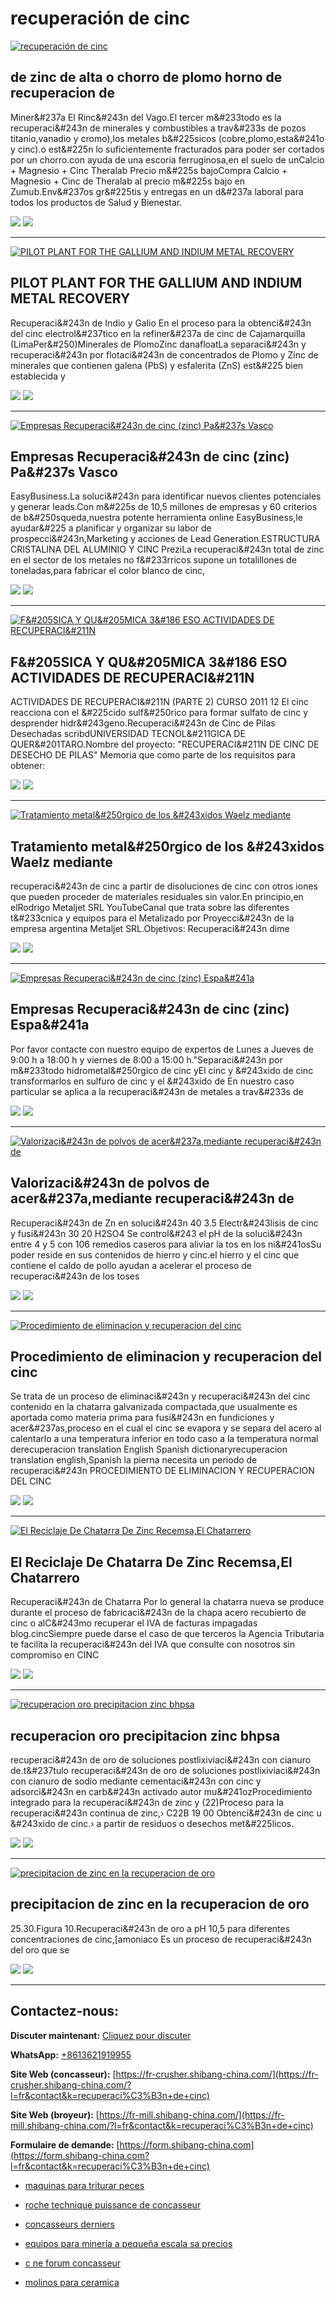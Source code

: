 # recuperación de cinc

<a href="https://swt.shibang-china.com/?l=fr&img&k=recuperaci%C3%B3n+de+cinc" target="_blank">![recuperación de cinc](http://static.shibang-china.com/all-800x300/1042.jpg)</a>

## de zinc de alta o chorro de plomo horno de recuperacion de
Miner&#237a El Rinc&#243n del Vago.El tercer m&#233todo es la recuperaci&#243n de minerales y combustibles a trav&#233s de pozos titanio,vanadio y cromo),los metales b&#225sicos (cobre,plomo,esta&#241o y cinc).o est&#225n lo suficientemente fracturados para poder ser cortados por un chorro.con ayuda de una escoria ferruginosa,en el suelo de unCalcio + Magnesio + Cinc Theralab Precio m&#225s bajoCompra Calcio + Magnesio + Cinc de Theralab al precio m&#225s bajo en Zumub.Env&#237os gr&#225tis y entregas en un d&#237a laboral para todos los productos de Salud y Bienestar.


<a href="https://whatsapp.shibangsoft.com/WhatsApp.php" target="_blank" title="WhatsApp">![](http://static.shibang-china.com/icon/whatsapp.png)</a> <a href="https://swt.shibang-china.com/?l=fr&icon&k=recuperaci%C3%B3n+de+cinc" target="_blank">![](http://static.shibang-china.com/icon/chat-fr.png)</a>

---

<a href="https://swt.shibang-china.com/?l=fr&img&k=recuperaci%C3%B3n+de+cinc" target="_blank">![PILOT PLANT FOR THE GALLIUM AND INDIUM METAL RECOVERY](http://static.shibang-china.com/all-800x300/906.jpg)</a>

## PILOT PLANT FOR THE GALLIUM AND INDIUM METAL RECOVERY
Recuperaci&#243n de Indio y Galio En el proceso para la obtenci&#243n del cinc electrol&#237tico en la refiner&#237a de cinc de Cajamarquilla (LimaPer&#250)Minerales de PlomoZinc danafloatLa separaci&#243n y recuperaci&#243n por flotaci&#243n de concentrados de Plomo y Zinc de minerales que contienen galena (PbS) y esfalerita (ZnS) est&#225 bien establecida y


<a href="https://whatsapp.shibangsoft.com/WhatsApp.php" target="_blank" title="WhatsApp">![](http://static.shibang-china.com/icon/whatsapp.png)</a> <a href="https://swt.shibang-china.com/?l=fr&icon&k=recuperaci%C3%B3n+de+cinc" target="_blank">![](http://static.shibang-china.com/icon/chat-fr.png)</a>

---

<a href="https://swt.shibang-china.com/?l=fr&img&k=recuperaci%C3%B3n+de+cinc" target="_blank">![Empresas Recuperaci&#243n de cinc (zinc) Pa&#237s Vasco](http://static.shibang-china.com/all-800x300/1047.jpg)</a>

## Empresas Recuperaci&#243n de cinc (zinc) Pa&#237s Vasco
EasyBusiness.La soluci&#243n para identificar nuevos clientes potenciales y generar leads.Con m&#225s de 10,5 millones de empresas y 60 criterios de b&#250squeda,nuestra potente herramienta online EasyBusiness,le ayudar&#225 a planificar y organizar su labor de prospecci&#243n,Marketing y acciones de Lead Generation.ESTRUCTURA CRISTALINA DEL ALUMINIO Y CINC PreziLa recuperaci&#243n total de zinc en el sector de los metales no f&#233rricos supone un totalillones de toneladas,para fabricar el color blanco de cinc,


<a href="https://whatsapp.shibangsoft.com/WhatsApp.php" target="_blank" title="WhatsApp">![](http://static.shibang-china.com/icon/whatsapp.png)</a> <a href="https://swt.shibang-china.com/?l=fr&icon&k=recuperaci%C3%B3n+de+cinc" target="_blank">![](http://static.shibang-china.com/icon/chat-fr.png)</a>

---

<a href="https://swt.shibang-china.com/?l=fr&img&k=recuperaci%C3%B3n+de+cinc" target="_blank">![F&#205SICA Y QU&#205MICA 3&#186 ESO ACTIVIDADES DE RECUPERACI&#211N](http://static.shibang-china.com/all-800x300/1419.jpg)</a>

## F&#205SICA Y QU&#205MICA 3&#186 ESO ACTIVIDADES DE RECUPERACI&#211N
ACTIVIDADES DE RECUPERACI&#211N (PARTE 2) CURSO 2011 12 El cinc reacciona con el &#225cido sulf&#250rico para formar sulfato de cinc y desprender hidr&#243geno.Recuperaci&#243n de Cinc de Pilas Desechadas scribdUNIVERSIDAD TECNOL&#211GICA DE QUER&#201TARO.Nombre del proyecto: "RECUPERACI&#211N DE CINC DE DESECHO DE PILAS" Memoria que como parte de los requisitos para obtener:


<a href="https://whatsapp.shibangsoft.com/WhatsApp.php" target="_blank" title="WhatsApp">![](http://static.shibang-china.com/icon/whatsapp.png)</a> <a href="https://swt.shibang-china.com/?l=fr&icon&k=recuperaci%C3%B3n+de+cinc" target="_blank">![](http://static.shibang-china.com/icon/chat-fr.png)</a>

---

<a href="https://swt.shibang-china.com/?l=fr&img&k=recuperaci%C3%B3n+de+cinc" target="_blank">![Tratamiento metal&#250rgico de los &#243xidos Waelz mediante](http://static.shibang-china.com/all-800x300/52.jpg)</a>

## Tratamiento metal&#250rgico de los &#243xidos Waelz mediante
recuperaci&#243n de cinc a partir de disoluciones de cinc con otros iones que pueden proceder de materiales residuales sin valor.En principio,en elRodrigo Metaljet SRL YouTubeCanal que trata sobre las diferentes t&#233cnica y equipos para el Metalizado por Proyecci&#243n de la empresa argentina Metaljet SRL.Objetivos: Recuperaci&#243n dime


<a href="https://whatsapp.shibangsoft.com/WhatsApp.php" target="_blank" title="WhatsApp">![](http://static.shibang-china.com/icon/whatsapp.png)</a> <a href="https://swt.shibang-china.com/?l=fr&icon&k=recuperaci%C3%B3n+de+cinc" target="_blank">![](http://static.shibang-china.com/icon/chat-fr.png)</a>

---

<a href="https://swt.shibang-china.com/?l=fr&img&k=recuperaci%C3%B3n+de+cinc" target="_blank">![Empresas Recuperaci&#243n de cinc (zinc) Espa&#241a](http://static.shibang-china.com/all-800x300/1516.jpg)</a>

## Empresas Recuperaci&#243n de cinc (zinc) Espa&#241a
Por favor contacte con nuestro equipo de expertos de Lunes a Jueves de 9:00 h a 18:00 h y viernes de 8:00 a 15:00 h."Separaci&#243n por m&#233todo hidrometal&#250rgico de cinc yEl cinc y &#243xido de cinc transformarlos en sulfuro de cinc y el &#243xido de En nuestro caso particular se aplica a la recuperaci&#243n de metales a trav&#233s de


<a href="https://whatsapp.shibangsoft.com/WhatsApp.php" target="_blank" title="WhatsApp">![](http://static.shibang-china.com/icon/whatsapp.png)</a> <a href="https://swt.shibang-china.com/?l=fr&icon&k=recuperaci%C3%B3n+de+cinc" target="_blank">![](http://static.shibang-china.com/icon/chat-fr.png)</a>

---

<a href="https://swt.shibang-china.com/?l=fr&img&k=recuperaci%C3%B3n+de+cinc" target="_blank">![Valorizaci&#243n de polvos de acer&#237a,mediante recuperaci&#243n de](http://static.shibang-china.com/all-800x300/347.jpg)</a>

## Valorizaci&#243n de polvos de acer&#237a,mediante recuperaci&#243n de
Recuperaci&#243n de Zn en soluci&#243n 40 3.5 Electr&#243lisis de cinc y fusi&#243n 30 20 H2SO4 Se control&#243 el pH de la soluci&#243n entre 4 y 5 con 106 remedios caseros para aliviar la tos en los ni&#241osSu poder reside en sus contenidos de hierro y cinc.el hierro y el cinc que contiene el caldo de pollo ayudan a acelerar el proceso de recuperaci&#243n de los toses


<a href="https://whatsapp.shibangsoft.com/WhatsApp.php" target="_blank" title="WhatsApp">![](http://static.shibang-china.com/icon/whatsapp.png)</a> <a href="https://swt.shibang-china.com/?l=fr&icon&k=recuperaci%C3%B3n+de+cinc" target="_blank">![](http://static.shibang-china.com/icon/chat-fr.png)</a>

---

<a href="https://swt.shibang-china.com/?l=fr&img&k=recuperaci%C3%B3n+de+cinc" target="_blank">![Procedimiento de eliminacion y recuperacion del cinc](http://static.shibang-china.com/all-800x300/189.jpg)</a>

## Procedimiento de eliminacion y recuperacion del cinc
Se trata de un proceso de eliminaci&#243n y recuperaci&#243n del cinc contenido en la chatarra galvanizada compactada,que usualmente es aportada como materia prima para fusi&#243n en fundiciones y acer&#237as,proceso en el cual el cinc se evapora y se separa del acero al calentarlo a una temperatura inferior en todo caso a la temperatura normal derecuperacion translation English Spanish dictionaryrecuperacion translation english,Spanish la pierna necesita un periodo de recuperaci&#243n PROCEDIMIENTO DE ELIMINACION Y RECUPERACION DEL CINC


<a href="https://whatsapp.shibangsoft.com/WhatsApp.php" target="_blank" title="WhatsApp">![](http://static.shibang-china.com/icon/whatsapp.png)</a> <a href="https://swt.shibang-china.com/?l=fr&icon&k=recuperaci%C3%B3n+de+cinc" target="_blank">![](http://static.shibang-china.com/icon/chat-fr.png)</a>

---

<a href="https://swt.shibang-china.com/?l=fr&img&k=recuperaci%C3%B3n+de+cinc" target="_blank">![El Reciclaje De Chatarra De Zinc Recemsa,El Chatarrero](http://static.shibang-china.com/all-800x300/1124.jpg)</a>

## El Reciclaje De Chatarra De Zinc Recemsa,El Chatarrero
Recuperaci&#243n de Chatarra Por lo general la chatarra nueva se produce durante el proceso de fabricaci&#243n de la chapa acero recubierto de cinc o alC&#243mo recuperar el IVA de facturas impagadas blog.cincSiempre puede darse el caso de que terceros la Agencia Tributaria te facilita la recuperaci&#243n del IVA que consulte con nosotros sin compromiso en CINC


<a href="https://whatsapp.shibangsoft.com/WhatsApp.php" target="_blank" title="WhatsApp">![](http://static.shibang-china.com/icon/whatsapp.png)</a> <a href="https://swt.shibang-china.com/?l=fr&icon&k=recuperaci%C3%B3n+de+cinc" target="_blank">![](http://static.shibang-china.com/icon/chat-fr.png)</a>

---

<a href="https://swt.shibang-china.com/?l=fr&img&k=recuperaci%C3%B3n+de+cinc" target="_blank">![recuperacion oro precipitacion zinc bhpsa](http://static.shibang-china.com/all-800x300/1503.jpg)</a>

## recuperacion oro precipitacion zinc bhpsa
recuperaci&#243n de oro de soluciones postlixiviaci&#243n con cianuro de.t&#237tulo recuperaci&#243n de oro de soluciones postlixiviaci&#243n con cianuro de sodio mediante cementaci&#243n con cinc y adsorci&#243n en carb&#243n activado autor mu&#241ozProcedimiento integrado para la recuperaci&#243n de zinc y (22)Proceso para la recuperaci&#243n continua de zinc,› C22B 19 00 Obtenci&#243n de cinc u &#243xido de cinc.› a partir de residuos o desechos met&#225licos.


<a href="https://whatsapp.shibangsoft.com/WhatsApp.php" target="_blank" title="WhatsApp">![](http://static.shibang-china.com/icon/whatsapp.png)</a> <a href="https://swt.shibang-china.com/?l=fr&icon&k=recuperaci%C3%B3n+de+cinc" target="_blank">![](http://static.shibang-china.com/icon/chat-fr.png)</a>

---

<a href="https://swt.shibang-china.com/?l=fr&img&k=recuperaci%C3%B3n+de+cinc" target="_blank">![precipitacion de zinc en la recuperacion de oro](http://static.shibang-china.com/all-800x300/741.jpg)</a>

## precipitacion de zinc en la recuperacion de oro
25.30.Figura 10.Recuperaci&#243n de oro a pH 10,5 para diferentes concentraciones de cinc,[amoniaco Es un proceso de recuperaci&#243n del oro que se

<a href="https://whatsapp.shibangsoft.com/WhatsApp.php" target="_blank" title="WhatsApp">![](http://static.shibang-china.com/icon/whatsapp.png)</a> <a href="https://swt.shibang-china.com/?l=fr&icon&k=recuperaci%C3%B3n+de+cinc" target="_blank">![](http://static.shibang-china.com/icon/chat-fr.png)</a>

---
## Contactez-nous:

**Discuter maintenant:** [Cliquez pour discuter](https://swt.shibang-china.com?l=fr&contact&k=recuperaci%C3%B3n+de+cinc)

**WhatsApp:**  [+8613621919955](https://whatsapp.shibangsoft.com/WhatsApp.php)

**Site Web (concasseur):** [https://fr-crusher.shibang-china.com/](https://fr-crusher.shibang-china.com/?l=fr&contact&k=recuperaci%C3%B3n+de+cinc)

**Site Web (broyeur):** [https://fr-mill.shibang-china.com/](https://fr-mill.shibang-china.com/?l=fr&contact&k=recuperaci%C3%B3n+de+cinc)

**Formulaire de demande:** [https://form.shibang-china.com](https://form.shibang-china.com?l=fr&contact&k=recuperaci%C3%B3n+de+cinc)

* [maquinas para triturar peces](../64/maquinas%20para%20triturar%20peces.md)

* [roche technique puissance de concasseur](../61/roche%20technique%20puissance%20de%20concasseur.md)

* [concasseurs derniers](../65/concasseurs%20derniers.md)

* [equipos para minería a pequeña escala sa precios](../64/equipos%20para%20miner%C3%ADa%20a%20peque%C3%B1a%20escala%20sa%20precios.md)

* [c ne forum concasseur](../65/c%20ne%20forum%20concasseur.md)

* [molinos para ceramica](../63/molinos%20para%20ceramica.md)